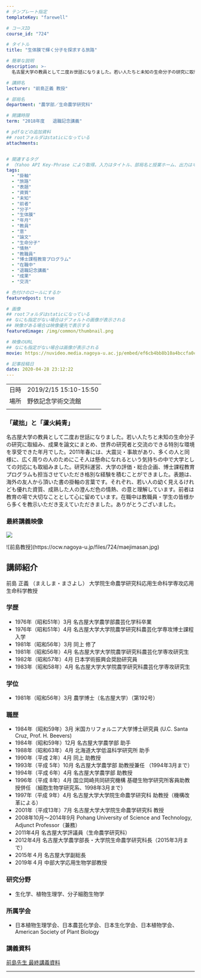 ```yaml
---
# テンプレート指定
templateKey: "farewell"

# コースID
course_id: "724"

# タイトル
title: "生体膜で輝く分子を探求する旅路"

# 簡単な説明
description: >-
  名古屋大学の教員として二度お世話になりました。若い人たちと未知の生命分子の研究に取組み、成果を論文にまとめ、世界の研究者と交流のできる特別な環境を享受できた年月でした。2011年春には、大震災・事故があり、多くの人と同様に、広く周りの人のためにこそ人は懸命になれるという気持ちの中で大学としての対応にも取組みました。研究科運営、大学の評価・総合企画、博士課程教育プログラムも担当させていただき格別 ....

# 講師名
lecturer: "前島正義 教授"

# 部局名
department: "農学部／生命農学研究科"

# 開講時限
term: "2018年度	退職記念講義"

# pdfなどの追加資料
## rootフォルダはstaticになっている
attachments:


# 関連するタグ
# （Yahoo API Key-Phrase により取得。入力はタイトル、部局名と授業ホーム、出力はキーフレーズ（tags））
tags:
  - "掛軸"
  - "旅路"
  - "表題"
  - "資質"
  - "未知"
  - "前者"
  - "分子"
  - "生体膜"
  - "年月"
  - "教員"
  - "意"
  - "論文"
  - "生命分子"
  - "情熱"
  - "教職員"
  - "博士課程教育プログラム"
  - "在職中"
  - "退職記念講義"
  - "成果"
  - "交流"

# 色付けのロールにするか
featuredpost: true

# 画像
## rootフォルダはstaticになっている
## なにも指定がない場合はデフォルトの画像が表示される
## 映像がある場合は映像優先で表示する
featuredimage: /img/common/thumbnail.png

# 映像のURL
## なにも指定がない場合は画像が表示される
movie: https://nuvideo.media.nagoya-u.ac.jp/embed/ef6cb4bb8b10a4bccfa0c40d8e566341d77a35ee

# 記事投稿日
date: 2020-04-28 23:12:22
---
```


|   |   |
|---|---|
| 日時 | 2019/2/15  15:10-15:50 |
| 場所 | 野依記念学術交流館 |
|   |   |


### 「蔵拙」と「蘆火純青」

名古屋大学の教員として二度お世話になりました。若い人たちと未知の生命分子の研究に取組み、成果を論文にまとめ、世界の研究者と交流のできる特別な環境を享受できた年月でした。2011年春には、大震災・事故があり、多くの人と同様に、広く周りの人のためにこそ人は懸命になれるという気持ちの中で大学としての対応にも取組みました。研究科運営、大学の評価・総合企画、博士課程教育プログラムも担当させていただき格別な経験を積むことができました。表題は、海外の友人から頂いた書の掛軸の言葉です。それぞれ、若い人の幼く見えるけれども優れた資質、成熟した人の澄んだ色の情熱、の意と理解しています。前者は教育の場で大切なこととして心に留めています。在職中は教職員・学生の皆様から多くを教示いただき支えていただきました。ありがとうございました。

### 最終講義映像

 <a target="_blank" href="https://nuvideo.media.nagoya-u.ac.jp/embed/ef6cb4bb8b10a4bccfa0c40d8e566341d77a35ee">![](https://ocw.nagoya-u.jp/files/724/video_thumb.png) </a>



<p>
![前島教授](https://ocw.nagoya-u.jp/files/724/maejimasan.jpg) 
</p>

## 講師紹介
前島 正義 （まえしま・まさよし） 大学院生命農学研究科応用生命科学専攻応用生命科学教授

### 学歴
* 1976年（昭和51年）3月   名古屋大学農学部農芸化学科卒業  
* 1976年（昭和51年）4月   名古屋大学大学院農学研究科農芸化学専攻博士課程入学  
* 1981年（昭和56年）3月  同上  修了  
* 1981年（昭和56年）4月   名古屋大学大学院農学研究科農芸化学専攻研究生  
* 1982年（昭和57年）4月   日本学術振興会奨励研究員  
* 1983年（昭和58年）4月   名古屋大学大学院農学研究科農芸化学専攻研究生      

### 学位
* 1981年（昭和56年）3月   農学博士（名古屋大学）（第192号）  

### 職歴
* 1984年（昭和59年）3月   米国カリフォルニア大学博士研究員 (U.C. Santa Cruz, Prof. H. Beevers)  
* 1984年（昭和59年）12月  名古屋大学農学部 助手  
* 1988年（昭和63年）4月  北海道大学低温科学研究所 助手  
* 1990年（平成 2年）4月   同上  助教授  
* 1993年（平成 5年）10月  名古屋大学農学部 助教授兼任 （1994年3月まで）  
* 1994年（平成 6年）4月   名古屋大学農学部 助教授         
* 1996年（平成 8年）4月  国立岡崎共同研究機構 基礎生物学研究所客員助教授併任 （細胞生物学研究系、1998年3月まで）  
* 1997年（平成 9年）4月 名古屋大学大学院生命農学研究科 助教授（機構改革による）  
* 2001年（平成13年）7月 名古屋大学大学院生命農学研究科 教授   
* 2008年10月〜2014年9月 Pohang University of Science and Technology,  Adjunct Professor（兼務）  
* 2011年4月 名古屋大学評議員（生命農学研究科）  
* 2012年4月 名古屋大学農学部長・大学院生命農学研究科長（2015年3月まで）  
* 2015年４月 名古屋大学副総長  
* 2019年４月 中部大学応用生物学部教授   

### 研究分野
* 生化学、植物生理学、分子細胞生物学  

### 所属学会
* 日本植物生理学会、日本農芸化学会、日本生化学会、日本植物学会、American Society of Plant Biology



### 講義資料

[前島先生 最終講義資料](https://ocw.nagoya-u.jp/files/724/last_lecture.pdf) 


-----